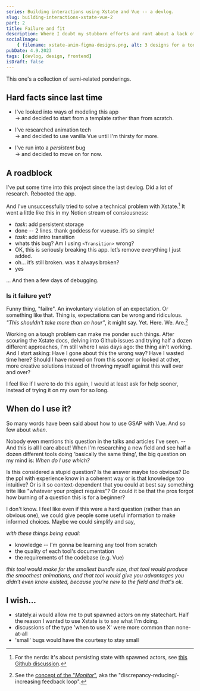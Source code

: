 ```yaml
---
series: Building interactions using Xstate and Vue -- a devlog.
slug: building-interactions-xstate-vue-2
part: 2
title: Failure and fit
description: Where I doubt my stubborn efforts and rant about a lack of guidance in the tech space.
socialImage:
    { filename: xstate-anim-figma-designs.png, alt: 3 designs for a todo app. }
pubDate: 4.9.2023
tags: [devlog, design, frontend]
isDraft: false
---
```


This one's a collection of semi-related ponderings.

## Hard facts since last time

-   I've looked into ways of modeling this app\
    → and decided to start from a template rather than from scratch.

-   I've researched animation tech\
    → and decided to use vanilla Vue until I'm thirsty for more.

-   I've run into a _persistent_ bug\
    → and decided to move on for now.

## A roadblock

I've put some time into this project since the last devlog. Did a lot of research. Rebooted the app.

And I've unsuccessfully tried to solve a technical problem with Xstate.[^1] It went a little like this in my Notion stream of consiousness:

-   _task_: add persistent storage
-   done -- 2 lines. thank goddess for vueuse. it’s so simple!
-   _task_: add intro transition
-   whats this bug? Am I using `<Transition>` wrong?
-   OK, this is seriously breaking this app. let’s remove everything I just added.
-   oh… it’s still broken. was it always broken?
-   yes

... And then a few days of debugging.

### Is it failure yet?

Funny thing, "failre". An involuntary violation of an expectation. Or something like that. Thing is, expectations can be wrong and ridiculous. _"This shouldn't take more than an hour"_, it might say. Yet. Here. We. Are.[^2]

Working on a tough problem can make me ponder such things. After scouring the Xstate docs, delving into Github issues and trying half a dozen different approaches, I'm still where I was days ago: the thing ain't working. And I start asking: Have I gone about this the wrong way? Have I wasted time here? Should I have moved on from this sooner or looked at other, more creative solutions instead of throwing myself against this wall over and over?

I feel like if I were to do this again, I would at least ask for help sooner, instead of trying it on my own for so long.

## When do I use it?

So many words have been said about how to use GSAP with Vue. And so few about _when_.

Nobody even mentions this question in the talks and articles I've seen. -- And this is all I care about! When I'm researching a new field and see half a dozen different tools doing 'basically the same thing', the big question on my mind is: _When do I use which?_

Is this considered a stupid question? Is the answer maybe too obvious? Do the ppl with experience know in a coherent way or is that knowledge too intuitive? Or is it so context-dependent that you could at best say something trite like "whatever your project requires"? Or could it be that the pros forgot how burning of a question this is for a beginner?

I don't know. I feel like even if this were a hard question (rather than an obvious one), we could give people some useful information to make informed choices. Maybe we could simplify and say,

_with these things being equal:_

-   knowledge -- I'm gonna be learning any tool from scratch
-   the quality of each tool's documentation
-   the requirements of the codebase (e.g. Vue)

_this tool would make for the smallest bundle size, that tool would produce the smoothest animations, and that tool would give you advantages you didn't even know existed, because you're new to the field and that's ok._

## I wish...

-   stately.ai would allow me to put spawned actors on my statechart. Half the reason I wanted to use Xstate is to _see_ what I'm doing.
-   discussions of the type 'when to use X' were more common than none-at-all
-   'small' bugs would have the courtesy to stay small

[^1]: For the nerds: it's about persisting state with spawned actors, see [this Github discussion](https://github.com/statelyai/xstate/discussions/4226).
[^2]: See the [concept of the "_Monitor_"](https://betterfamilytherapy.com/blog/burnout-pt2-how-do-deal-with-the-stressors), aka the "discrepancy-reducing/-increasing feedback loop".
